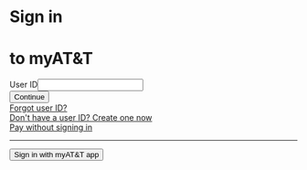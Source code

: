 <div class="pad-lg-lg pad-xl-sm pad-t-lg-lg pad-t-xl pad-b-lg-lg pad-b-xl pad-l-lg pad-r-lg"><app-header class="flex-container" _nghost-hnt-c29=""><img _ngcontent-hnt-c29="" id="headerLogoImage" alt="" src="https://signin.att.com/static/siam/en/halo_c/images/logos/att_hz_lg_lkp_rgb_pos.svg" class="header-logo-image mar-b-md-all"><!----><!----><!----><div _ngcontent-hnt-c29="" class="mar-b-md-all text-center" id="signInHeaderTextDiv"><h1 _ngcontent-hnt-c29="" class="heading-lg" id="signInHeaderText">Sign in</h1><h1 _ngcontent-hnt-c29="" class="heading-md mar-t-xxs-lg" id="signInHeaderToText">to myAT&amp;T</h1><!----></div><!----></app-header><!----><div class="width-full"><router-outlet></router-outlet><app-manual-login><app-error id="appErrorAbove"><!----></app-error><!----><form novalidate="" id="login" method="post" class="manual-login-form ng-pristine ng-invalid ng-touched" action="https://oidc.idp.clogin.att.com/mga/sps/authsvc?PolicyId=urn:ibm:security:authentication:asf:passAuth"><input type="hidden" name="appName" formcontrolname="appName" value="m14186" class="ng-untouched ng-pristine ng-valid"><input type="hidden" name="loginSuccessURL" formcontrolname="loginSuccessURL" value="https://oidc.idp.clogin.att.com/mga/sps/oauth/oauth20/authorize?response_type=id_token&amp;client_id=m14186&amp;redirect_uri=https%3A%2F%2Fwww.att.com%2Fmsapi%2Flogin%2Funauth%2Fservice%2Fv1%2Fhaloc%2Foidc%2Fredirect&amp;state=from%3Dnx&amp;scope=openid&amp;response_mode=form_post&amp;nonce=HzwRUQeO" class="ng-untouched ng-pristine ng-valid"><input type="hidden" name="loginFailureURL" formcontrolname="loginFailureURL" value="https://signin.att.com/dynamic/iamLRR/LrrController?IAM_OP=login&amp;targetURL=https%3A%2F%2Foidc.idp.clogin.att.com%2Fmga%2Fsps%2Foauth%2Foauth20%2Fauthorize%3Fresponse_type%3Did_token%26client_id%3Dm14186%26redirect_uri%3Dhttps%253A%252F%252Fwww.att.com%252Fmsapi%252Flogin%252Funauth%252Fservice%252Fv1%252Fhaloc%252Foidc%252Fredirect%26state%3Dfrom%253Dnx%26scope%3Dopenid%26response_mode%3Dform_post%26nonce%3DHzwRUQeO" class="ng-untouched ng-pristine ng-valid"><input type="hidden" name="trID" formcontrolname="trID" value="86181387731e19a2fd5f4b7487e022d3787b5035" class="ng-untouched ng-pristine ng-valid"><app-user-input _nghost-hnt-c39=""><div _ngcontent-hnt-c39="" id="userInputContainerDiv" class="form-row space-below ng-pristine ng-invalid ng-touched"><!----><label _ngcontent-hnt-c39="" id="userLabel" for="userID" class="formfield-label">User ID</label><!----><input _ngcontent-hnt-c39="" id="userID" name="userID" formcontrolname="userID" autocomplete="username" spellcheck="false" autocapitalize="off" aria-describedby="userInlineErrorText" type="email" class="textfield ng-pristine ng-invalid ng-touched"><div _ngcontent-hnt-c39="" id="userInlineErrorText" role="alert" class="formfield-msg"></div><!----></div></app-user-input><!----><!----><!----><!----><!----><!----><!----><!----><!----><div class="continue-button-spacing"><app-button-spinner class="width-full"><button aria-live="polite" class="btn-full-width btn-primary letter-spacing-3" id="continueFromUserLogin" type="submit">Continue<!----><!----><!----></button></app-button-spinner></div><!----><!----><!----><app-forgot-id-link><div id="forgotUserIDLinkContainer" class="mar-t-sm-all"><a id="forgotUserID" class="link-text3 solo type-sm" href="https://identity.att.com/identity-ui/fid/lander?origination_point=tguard&amp;trid=86181387731e19a2fd5f4b7487e022d3787b5035&amp;appName=m14186&amp;Return_URL=https%3A%2F%2Foidc.idp.clogin.att.com%2Fmga%2Fsps%2Foauth%2Foauth20%2Fauthorize%3Fresponse_type%3Did_token%26client_id%3Dm14186%26redirect_uri%3Dhttps%253A%252F%252Fwww.att.com%252Fmsapi%252Flogin%252Funauth%252Fservice%252Fv1%252Fhaloc%252Foidc%252Fredirect%26state%3Dfrom%253Dnx%26scope%3Dopenid%26response_mode%3Dform_post%26nonce%3DHzwRUQeO&amp;Cancel_URL=https%3A%2F%2Foidc.idp.clogin.att.com%2Fmga%2Fsps%2Foauth%2Foauth20%2Fauthorize%3Fresponse_type%3Did_token%26client_id%3Dm14186%26redirect_uri%3Dhttps%253A%252F%252Fwww.att.com%252Fmsapi%252Flogin%252Funauth%252Fservice%252Fv1%252Fhaloc%252Foidc%252Fredirect%26state%3Dfrom%253Dnx%26scope%3Dopenid%26response_mode%3Dform_post%26nonce%3DHzwRUQeO&amp;lang=en-us">Forgot user ID?</a></div></app-forgot-id-link><!----><!----><!----><!----><app-dont-have-id-view><div class="mar-t-sm-all"><div class="font-regular"><a id="createNow" class="link-text3 solo type-sm" href="https://www.att.com/acctmgmt/registration?origination_point=tguard&amp;Return_URL=https%3A%2F%2Foidc.idp.clogin.att.com%2Fmga%2Fsps%2Foauth%2Foauth20%2Fauthorize%3Fresponse_type%3Did_token%26client_id%3Dm14186%26redirect_uri%3Dhttps%253A%252F%252Fwww.att.com%252Fmsapi%252Flogin%252Funauth%252Fservice%252Fv1%252Fhaloc%252Foidc%252Fredirect%26state%3Dfrom%253Dnx%26scope%3Dopenid%26response_mode%3Dform_post%26nonce%3DHzwRUQeO&amp;Cancel_URL=https%3A%2F%2Foidc.idp.clogin.att.com%2Fmga%2Fsps%2Foauth%2Foauth20%2Fauthorize%3Fresponse_type%3Did_token%26client_id%3Dm14186%26redirect_uri%3Dhttps%253A%252F%252Fwww.att.com%252Fmsapi%252Flogin%252Funauth%252Fservice%252Fv1%252Fhaloc%252Foidc%252Fredirect%26state%3Dfrom%253Dnx%26scope%3Dopenid%26response_mode%3Dform_post%26nonce%3DHzwRUQeO"><span id="dontHaveIdText">Don't have a user ID?</span><span>&nbsp;</span>Create one now</a><!----><!----></div></div></app-dont-have-id-view><!----><app-fast-pay-button><div id="fastPayArea" class="mar-t-sm-all"><a id="fastPayButton" class="link-text3 solo type-sm" href="https://www.att.com/acctmgmt/fastpay/" target="_self">Pay without signing in</a></div><!----></app-fast-pay-button><app-prepaid-ctn-button _nghost-hnt-c51=""><!----></app-prepaid-ctn-button><!----><!----></form><app-myatt-signin-button><div class="color-gray-400 hr-rule mar-t-md-all mar-b-md-all"><hr class="color-gray-800 type-xs font-bold" aria-label="OR"></div><form novalidate="" id="siwmaForm" method="post" action="https://oidc.idp.clogin.att.com/mga/sps/authsvc?PolicyId=urn:ibm:security:authentication:asf:deviceAuth&amp;opType=SIWMA_INIT&amp;OS=Windows&amp;APPNAME=m14186&amp;loginSuccessURL=https%3A%2F%2Foidc.idp.clogin.att.com%2Fmga%2Fsps%2Foauth%2Foauth20%2Fauthorize%3Fresponse_type%3Did_token%26client_id%3Dm14186%26redirect_uri%3Dhttps%253A%252F%252Fwww.att.com%252Fmsapi%252Flogin%252Funauth%252Fservice%252Fv1%252Fhaloc%252Foidc%252Fredirect%26state%3Dfrom%253Dnx%26scope%3Dopenid%26response_mode%3Dform_post%26nonce%3DHzwRUQeO" class="ng-untouched ng-pristine ng-valid"><input type="hidden" name="trID" value="86181387731e19a2fd5f4b7487e022d3787b5035"><button id="signInWithMyattBtn" type="submit" class="btn-secondary btn-full-width letter-spacing-3">Sign in with myAT&amp;T app</button></form></app-myatt-signin-button><!----><!----></app-manual-login><!----></div></div>
